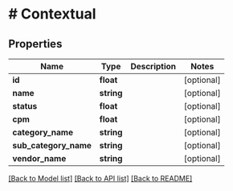 # # Contextual

## Properties

Name | Type | Description | Notes
------------ | ------------- | ------------- | -------------
**id** | **float** |  | [optional] 
**name** | **string** |  | [optional] 
**status** | **float** |  | [optional] 
**cpm** | **float** |  | [optional] 
**category_name** | **string** |  | [optional] 
**sub_category_name** | **string** |  | [optional] 
**vendor_name** | **string** |  | [optional] 

[[Back to Model list]](../../README.md#documentation-for-models) [[Back to API list]](../../README.md#documentation-for-api-endpoints) [[Back to README]](../../README.md)


